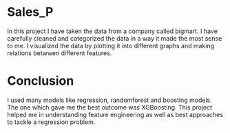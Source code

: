 # Sales_P
In this project I have taken the data from a company called bigmart.
I have carefully cleaned and categorized the data in a way it made the most sense to me.
I visualized the data by plotting it into different graphs and making relations betwwen different features.

# Conclusion
I used many models like regression, randomforest and boosting models.
The one which gave me the best outcome was XGBoosting.
This project helped me in understanding feature engineering as well as best approaches to tackle a regression problem.
